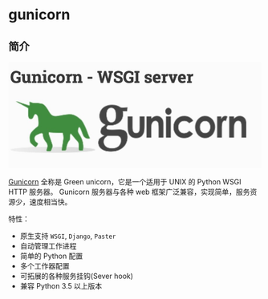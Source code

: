 # gunicorn

## 简介

![green unicorn logo](./gunicorn_logo.jpg)

[Gunicorn](https://docs.gunicorn.org/en/stable/index.html) 全称是 Green unicorn，它是一个适用于 UNIX 的 Python WSGI HTTP 服务器。
Gunicorn 服务器与各种 web 框架广泛兼容，实现简单，服务资源少，速度相当快。

特性：

* 原生支持 `WSGI`, `Django`, `Paster`
* 自动管理工作进程
* 简单的 Python 配置
* 多个工作器配置
* 可拓展的各种服务挂钩(Sever hook)
* 兼容 Python 3.5 以上版本
